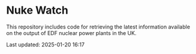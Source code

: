 # Nuke Watch

This repository includes code for retrieving the latest information available on the output of EDF nuclear power plants in the UK.

Last updated: 2025-01-20 16:17